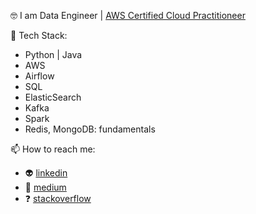 <!-- ### Hi there 👋 -->

🤓 I am Data Engineer | [AWS Certified Cloud Practitioneer](https://www.credly.com/badges/4a6e053d-ce11-4e36-9c42-689feb584ded/public_url)

🔧 Tech Stack:
* Python | Java
* AWS
* Airflow
* SQL
* ElasticSearch
* Kafka
* Spark
* Redis, MongoDB: fundamentals

📫 How to reach me:
* 👽 [linkedin](https://www.linkedin.com/in/iamtodor/)
* 📒 [medium](https://iamtodor.medium.com/)
* ❓ [stackoverflow](https://stackoverflow.com/users/5151861/iamtodor)

<!--
**iamtodor/iamtodor** is a ✨ _special_ ✨ repository because its `README.md` (this file) appears on your GitHub profile.

Here are some ideas to get you started:

- 🔭 I’m currently working on ...
- 🌱 I’m currently learning ...
- 👯 I’m looking to collaborate on ...
- 🤔 I’m looking for help with ...
- 💬 Ask me about ...
- 📫 How to reach me: ...
- 😄 Pronouns: ...
- ⚡ Fun fact: ...
-->
